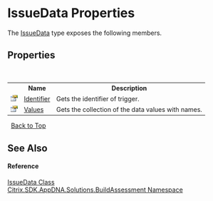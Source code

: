 # IssueData Properties
 

The <a href="T_Citrix_SDK_AppDNA_Solutions_BuildAssessment_IssueData">IssueData</a> type exposes the following members.


## Properties
&nbsp;<table><tr><th></th><th>Name</th><th>Description</th></tr><tr><td>![Public property](media/pubproperty.gif "Public property")</td><td><a href="P_Citrix_SDK_AppDNA_Solutions_BuildAssessment_IssueData_Identifier">Identifier</a></td><td>
Gets the identifier of trigger.</td></tr><tr><td>![Public property](media/pubproperty.gif "Public property")</td><td><a href="P_Citrix_SDK_AppDNA_Solutions_BuildAssessment_IssueData_Values">Values</a></td><td>
Gets the collection of the data values with names.</td></tr></table>&nbsp;
<a href="#issuedata-properties">Back to Top</a>

## See Also


#### Reference
<a href="T_Citrix_SDK_AppDNA_Solutions_BuildAssessment_IssueData">IssueData Class</a><br /><a href="N_Citrix_SDK_AppDNA_Solutions_BuildAssessment">Citrix.SDK.AppDNA.Solutions.BuildAssessment Namespace</a><br />
